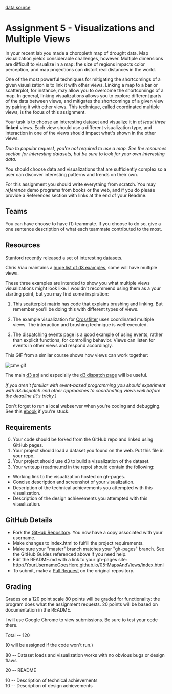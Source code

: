 [data source](http://www.transtats.bts.gov/DL_SelectFields.asp?Table_ID=236)




Assignment 5 - Visualizations and Multiple Views  
===

In your recent lab you made a choropleth map of drought data.
Map visualization yields considerable challenges, however.
Multiple dimensions are difficult to visualize in a map: the size of regions impacts color perception, and map projections can distort real distances in the world.

One of the most powerful techniques for mitigating the shortcomings of a given visualization is to link it with other views.
Linking a map to a bar or scatterplot, for instance, may allow you to overcome the shortcomings of a map.
In general, linking visualizations allows you to explore different parts of the data between views, and mitigates the shortcomings of a given view by pairing it with other views.
This technique, called coordinated multiple views, is the focus of this assignment.

Your task is to choose an interesting dataset and visualize it in *at least three* **linked** views.
Each view should use a different visualization type, and interaction in one of the views should impact what's shown in the other views.

_Due to popular request, you're not required to use a map. See the resources section for interesting datasets, but be sure to look for your own interesting data._

You should choose data and visualizations that are sufficiently complex so a user can discover interesting patterns and trends on their own.

For this assignment you should write everything from scratch.
You may *reference* demo programs from books or the web, and if you do please provide a References section with links at the end of your Readme.

Teams
---

You can have choose to have (1) teammate.
If you choose to do so, give a one sentence description of what each teammate contributed to the most.

Resources
---

Stanford recently released a set of [interesting datasets](http://cjlab.stanford.edu/2015/09/30/lab-launch-and-data-sets/).

Chris Viau maintains a [huge list of d3 examples](http://christopheviau.com/d3list/gallery.html), some will have multiple views.

These three examples are intended to show you what multiple views visualizations might look like. 
I wouldn't recommend using them as a your starting point, but you may find some inspiration:

1. This [scatterplot matrix](http://bl.ocks.org/mbostock/4063663) has code that explains brushing and linking. But remember you'll be doing this with different types of views.

2. The example visualization for [Crossfilter](http://square.github.io/crossfilter/) uses coordinated multiple views. The interaction and brushing technique is well-executed.

3. The [dispatching events](http://bl.ocks.org/mbostock/5872848) page is a good example of using events, rather than explicit functions, for controlling behavior. Views can listen for events in other views and respond accordingly.

This GIF from a similar course shows how views can work together:

![cmv gif](https://raw.githubusercontent.com/dataviscourse/2015-dataviscourse-homework/master/hw3/preview.gif)

The main [d3 api](https://github.com/mbostock/d3/wiki/API-Reference) and especially the [d3 dispatch page](https://github.com/mbostock/d3/wiki/Internals#events) will be useful.

*If you aren't familiar with event-based programming you should experiment with d3.dispatch and other approaches to coordinating views well before the deadline (it's tricky.)*

Don't forget to run a local webserver when you're coding and debugging.
See this [ebook](http://chimera.labs.oreilly.com/books/1230000000345/ch04.html#_setting_up_a_web_server) if you're stuck.

Requirements
---

0. Your code should be forked from the GitHub repo and linked using GitHub pages.
1. Your project should load a dataset you found on the web. Put this file in your repo.
2. Your project should use d3 to build a visualization of the dataset. 
3. Your writeup (readme.md in the repo) should contain the following:

- Working link to the visualization hosted on gh-pages.
- Concise description and screenshot of your visualization.
- Description of the technical achievements you attempted with this visualization.
- Description of the design achievements you attempted with this visualization.

GitHub Details
---

- Fork the [GitHub Repository](http://github.com/cs573-16f/05-MapsAndViews). You now have a copy associated with your username.
- Make changes to index.html to fulfill the project requirements. 
- Make sure your "master" branch matches your "gh-pages" branch. See the GitHub Guides referenced above if you need help.
- Edit the README.md with a link to your gh-pages site: http://YourUsernameGoesHere.github.io/05-MapsAndViews/index.html
- To submit, make a [Pull Request](https://help.github.com/articles/using-pull-requests/) on the original repository.

Grading
---

Grades on a 120 point scale 80 points will be graded for functionality: the program does what the assignment requests. 
20 points will be based on documentation in the README. 

I will use Google Chrome to view submissions. Be sure to test your code there.

Total -- 120

(0 will be assigned if the code won't run.)

80 -- Dataset loads and visualization works with no obvious bugs or design flaws  

20 -- README

10 -- Description of technical achievements    
10 -- Description of design achievements  

